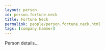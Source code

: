 ```yaml
---
layout: person
id: person.fortune.neck
title: Fortune Neck
permalink: people/person.fortune.neck.html
tags: [company.hammer]
---
```


Person details...